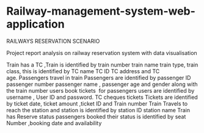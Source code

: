 # Railway-management-system-web-application

RAILWAYS RESERVATION SCENARIO

Project report analysis on railway reservation system with data visualisation

Train has a TC ,Train is identified by train number train name train type, train class, this is
identified by TC name TC ID TC address and TC age. Passengers travel in train Passengers are identified by passenger ID passenger number
passenger name , passenger age and gender along with the train number users book tickets 
for passengers users are identified by username , User ID and password.
TC cheques tickets Tickets are identified by ticket date, ticket amount ,ticket ID and Train number
Train Travels to reach the station and station is identified by station ID station name
Train has Reserve status passengers booked their status is identified by seat Number ,booking
date and availability
